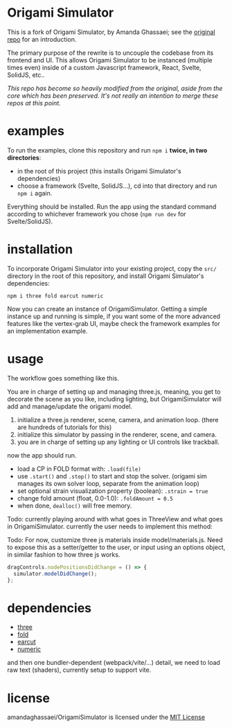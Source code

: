 # Origami Simulator

This is a fork of Origami Simulator, by Amanda Ghassaei; see the [original repo](https://github.com/amandaghassaei/OrigamiSimulator) for an introduction.

The primary purpose of the rewrite is to uncouple the codebase from its frontend and UI. This allows Origami Simulator to be instanced (multiple times even) inside of a custom Javascript framework, React, Svelte, SolidJS, etc..

*This repo has become so heavily modified from the original, aside from the core which has been preserved. It's not really an intention to merge these repos at this point.*

# examples

To run the examples, clone this repository and run `npm i` **twice, in two directories**:

- in the root of this project (this installs Origami Simulator's dependencies)
- choose a framework (Svelte, SolidJS...), cd into that directory and run `npm i` again.

Everything should be installed. Run the app using the standard command according to whichever framework you chose (`npm run dev` for Svelte/SolidJS).

# installation

To incorporate Origami Simulator into your existing project, copy the `src/` directory in the root of this repository, and install Origami Simulator's dependencies:

```
npm i three fold earcut numeric
```

Now you can create an instance of OrigamiSimulator. Getting a simple instance up and running is simple, if you want some of the more advanced features like the vertex-grab UI, maybe check the framework examples for an implementation example.

# usage

The workflow goes something like this.

You are in charge of setting up and managing three.js, meaning, you get to decorate the scene as you like, including lighting, but OrigamiSimulator will add and manage/update the origami model.

1. initialize a three.js renderer, scene, camera, and animation loop. (there are hundreds of tutorials for this)
2. initialize this simulator by passing in the renderer, scene, and camera.
3. you are in charge of setting up any lighting or UI controls like trackball.

now the app should run.

- load a CP in FOLD format with: `.load(file)`
- use `.start()` and `.stop()` to start and stop the solver. (origami sim manages its own solver loop, separate from the animation loop)
- set optional strain visualization property (boolean): `.strain = true`
- change fold amount (float, 0.0-1.0): `.foldAmount = 0.5`
- when done, `dealloc()` will free memory.

Todo: currently playing around with what goes in ThreeView and what goes in OrigamiSimulator. currently the user needs to implement this method:

Todo: For now, customize three js materials inside model/materials.js.
Need to expose this as a setter/getter to the user, or
input using an options object, in similar fashion to how three js works.

```js
dragControls.nodePositionsDidChange = () => {
  simulator.modelDidChange();
};
```

# dependencies

- [three](https://www.npmjs.com/package/three)
- [fold](https://www.npmjs.com/package/fold)
- [earcut](https://www.npmjs.com/package/earcut)
- [numeric](https://www.npmjs.com/package/numeric)

and then one bundler-dependent (webpack/vite/...) detail, we need to load raw text (shaders), currently setup to support vite.

# license

amandaghassaei/OrigamiSimulator is licensed under the [MIT License](https://github.com/amandaghassaei/OrigamiSimulator/blob/main/LICENSE)
